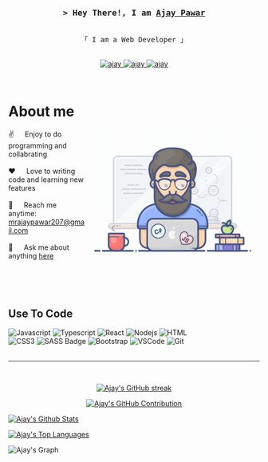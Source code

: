 <!-- Intro  -->
<h3 align="center">
        <samp>&gt; Hey There!, I am
                <b><a target="_blank" href="https://portfolio-ajay-pawars-projects.vercel.app/">Ajay Pawar</a></b>
        </samp>
</h3>


<p align="center"> 
  <samp>
    <a></a>
    <br>
    「 I am a Web Developer  」
    <br>
    <br>
  </samp>
</p>

<p align="center">
 <a href="https://www.linkedin.com/in/ajay-pawar-9b5b81248/" target="_blank">
  <img src="https://img.shields.io/badge/LinkedIn-0077B5?style=for-the-badge&logo=linkedin&logoColor=white" alt="ajay"/>
<a href="https://leetcode.com/u/Techwolf78/" target="_blank">
  <img src="https://img.shields.io/badge/LeetCode-FFA116?style=for-the-badge&logo=leetcode&logoColor=white" alt="ajay"/>
 <a href="https://www.instagram.com/fr.ajay_/" target="_blank">
  <img src="https://img.shields.io/badge/Instagram-fe4164?style=for-the-badge&logo=instagram&logoColor=white" alt="ajay" />
 </a>  
</p>
<br />

<!-- About Section -->
 # About me
 
<p>
 <img align="right" width="350" src="programmer.gif" alt="Coding gif" />
  
 ✌️ &emsp; Enjoy to do programming and collabrating <br/><br/>
 ❤️ &emsp; Love to writing code and learning new features<br/><br/>
 📧 &emsp; Reach me anytime: mrajaypawar207@gmail.com<br/><br/>
 💬 &emsp; Ask me about anything [here](https://www.linkedin.com/in/ajay-pawar-9b5b81248/)

</p>

<br/>
<br/>
<br/>

## Use To Code

![Javascript](https://img.shields.io/badge/Javascript-F0DB4F?style=for-the-badge&labelColor=black&logo=javascript&logoColor=F0DB4F)
![Typescript](https://img.shields.io/badge/Typescript-007acc?style=for-the-badge&labelColor=black&logo=typescript&logoColor=007acc)
![React](https://img.shields.io/badge/-React-61DBFB?style=for-the-badge&labelColor=black&logo=react&logoColor=61DBFB)
![Nodejs](https://img.shields.io/badge/Nodejs-3C873A?style=for-the-badge&labelColor=black&logo=node.js&logoColor=3C873A)
![HTML](https://img.shields.io/badge/HTML5-E34F26?style=for-the-badge&logo=html5&logoColor=white)
<br/>
![CSS3](https://img.shields.io/badge/CSS3-1572B6?style=for-the-badge&logo=css3&logoColor=white)
![SASS Badge](https://img.shields.io/badge/Sass-CC6699?style=for-the-badge&logo=sass&logoColor=white)
![Bootstrap](https://img.shields.io/badge/Bootstrap-563D7C?style=for-the-badge&logo=bootstrap&logoColor=white)
![VSCode](https://img.shields.io/badge/Visual_Studio-0078d7?style=for-the-badge&logo=visual%20studio&logoColor=white)
![Git](https://img.shields.io/badge/Git-F05032?style=for-the-badge&logo=git&logoColor=white)
<br/>
<br/>
<hr/>
<br/>

<p align="center">
  <a href="https://github.com/Techwolf78">
    <img src="https://github-readme-streak-stats.herokuapp.com/?user=Techwolf78&theme=radical&border=7F3FBF&background=0D1117" alt="Ajay's GitHub streak"/>
  </a>
</p>

<p align="center">
  <a href="https://github.com/Techwolf78">
    <img src="https://github-profile-summary-cards.vercel.app/api/cards/profile-details?username=Techwolf78&theme=radical" alt="Ajay's GitHub Contribution"/>
  </a>
</p>

<a> 
    <a href="https://github.com/Techwolf78"><img alt="Ajay's Github Stats" src="https://denvercoder1-github-readme-stats.vercel.app/api?username=Techwolf78&show_icons=true&count_private=true&theme=react&border_color=7F3FBF&bg_color=0D1117&title_color=F85D7F&icon_color=F8D866" height="192px" width="49.5%"/></a>
        
  <a href="https://github.com/Techwolf78"><img alt="Ajay's Top Languages" src="https://denvercoder1-github-readme-stats.vercel.app/api/top-langs/?username=Techwolf78&langs_count=8&layout=compact&theme=react&border_color=7F3FBF&bg_color=0D1117&title_color=F85D7F&icon_color=F8D866" height="192px" width="49.5%"/></a>
  <br/>
</a>


![Ajay's Graph](https://github-readme-activity-graph.vercel.app/graph?username=Techwolf78&custom_title=Ajay%20Pawar's%20GitHub%20Activity%20Graph&bg_color=0D1117&color=7F3FBF&line=7F3FBF&point=7F3FBF&area_color=FFFFFF&title_color=FFFFFF&area=true)
